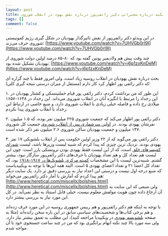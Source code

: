 ```yaml
---
layout: post
title: چند نکته درباره سخنرانی دکتر رائفی‌پور درباره نقش یهود در انقلاب شوروی
tags: []
comment: false
---
```


در این ویدئو دکتر رائفی‌پور از نقش تاثیرگذار یهودیان در شکل گیری رژیم کمونیستی
شوروی حرف می‌زند: [https://www.youtube.com/watch?v=7UHVGb0rI9I](https://www.youtube.com/watch?v=7UHVGb0rI9I)

چند وقت پیش هم ولادیمیر پوتین گفته بود که ۸۰-۸۵ درصد اولین دولت شوروی از یهودیان
تشکیل شده بود: [https://www.youtube.com/watch?v=j6p1zxKnDeM](https://www.youtube.com/watch?v=j6p1zxKnDeM)

بحث درباره نقش یهودیان در انقلاب روسیه زیاد است، ولی امروز فقط با چند گزاره ای که
دکتر رائفی پور اظهار کرد کار دارم (مستقل از میزان درستی نتیجه گیری کلی):

۱. این طور که من برداشت کردم، دکتر رائفی پور قیام خملنیتسکی و کشتار یهودیان در
این رخداد را مرتبط با انگیزه آنان در انقلاب شوروی می‌داند. این رخداد در ۱۶۴۸-۱۶۵۷
میلادی رخ داده و فاصله خیلی زیادی با انقلاب شوروی دارد، و منبع خاصی در ارتباط این
رخداد با انقلاب شوروی پیدا نکردم.

۲. دکتر رائفی پور اظهار می‌کند که جمعیت شوروی ۲۲۵ میلیون نفر بوده، که ۱.۵ میلیون
نفرشان یهودی بودند. در [اولین سرشماری پس از انقلاب شوروی](https://en.wikipedia.org/wiki/First_All-Union_Census_of_the_Soviet_Union)
جمعیت کل شوروی ۱۴۷ میلیون و جمعیت یهودیان ساکن شوروی ۲.۶ میلیون نفر ذکر شده است.

۳. دکتر رائفی پور می‌گوید که از ۲۲ وزیر اولین حکومت پس از انقلاب بلشویکی ۱۷ نفر
یهودی بودند. نزدیک ترین چیزی که پیدا کردم که شبیه لیست وزیرها باشد، لیست
[شورای کمیسرهای خلق](https://en.wikipedia.org/wiki/Council_of_People%27s_Commissars)
است، که از این لیست فقط یهودی بودن تروتسکی بارز است. چون این لیست هم تعداد کل و
هم تعداد یهودیان با حرف‌های دکتر رائفی‌پور سازگار نبود، بیشتر گشتم. شبیه‌ترین لیست
با این مشخصات [کمیته مرکزی بلشویک‌ها در ۱۹۱۷-۱۹۱۸](https://en.wikipedia.org/wiki/Central_Committee_elected_by_the_6th_Congress_of_the_Russian_Social_Democratic_Labour_Party_(Bolsheviks))
بود، که تعداد کل اعضا ۲۱ و تعداد اعضای یهودی ۵ است. البته همه این‌ها با توجه به
ویکیپدیاست که منبع درجه اول نیست و درستی این اعداد نیاز به بررسی دقیق تر دارد.
یک سایت دیگر هم پیدا کردم که آمارش با آمار دکتر رائفی‌پور می‌خواند: [http://www.heretical.com/miscellx/bolshies.html](http://www.heretical.com/miscellx/bolshies.html)
ولی منبعی که این سایت به آن ارجاع داده چون هویت مولفش معلوم نیست، خیلی قابل استناد
به نظر نمی‌آید. در کل این مورد نیاز به بررسی بیشتر دارد.

با توجه به اینکه هم دکتر رائفی‌پور و هم رییس جمهوری روسیه در این مورد حرف زده‌اند و هم
برخی کتاب‌ها و شخصیت‌های سیاسی سابق در این باره سخن رانده‌اند (مثلا به صفحه
[بلشویسم یهودی](https://en.wikipedia.org/wiki/Jewish_Bolshevism) در ویکیپدیا 
مراجعه کنید)، این مطلب به تعمق بیشتر نیاز دارد. ولی سه مورد بالا چند نکته ابهام
برانگیزی بود که من در چند ساعت جستجوی خود با آن مواجه شدم.

